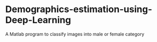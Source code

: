 # Demographics-estimation-using-Deep-Learning
A Matlab program to classify images into male or female category
